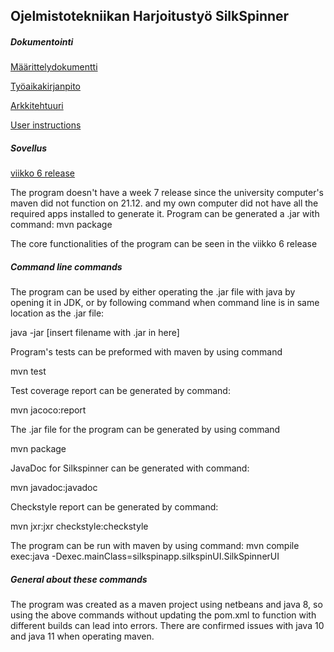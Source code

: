 ## Ojelmistotekniikan Harjoitustyö SilkSpinner

##### Dokumentointi
[Määrittelydokumentti](https://github.com/tvierz/ot-harjoitustyo/blob/master/dokumentointi/alustava%20m%C3%A4%C3%A4rittelydokumentti)


[Työaikakirjanpito](https://github.com/tvierz/ot-harjoitustyo/blob/master/dokumentointi/Ty%C3%B6aikakirjanpito)

[Arkkitehtuuri](https://github.com/tvierz/ot-harjoitustyo/blob/master/dokumentointi/arkkitehtuuri.md)

[User instructions](https://github.com/tvierz/ot-harjoitustyo/blob/master/dokumentointi/K%C3%A4ytt%C3%B6ohje(User%20Manual))

##### Sovellus
[viikko 6 release](https://github.com/tvierz/ot-harjoitustyo/releases/tag/v0.02.2-alpha)

The program doesn't have a week 7 release since the university computer's maven did not function on 21.12. and my own computer did not have all the required apps installed to generate it. Program can be generated a .jar with command: mvn package

The core functionalities of the program can be seen in the viikko 6 release



##### Command line commands

The program can be used by either operating the .jar file with java by opening it in JDK, or by following command when command line is in same location as the .jar file:

java -jar [insert filename with .jar in here]

Program's tests can be preformed with maven by using command 

mvn test

Test coverage report can be generated by command:

mvn jacoco:report

The .jar file for the program can be generated by using command

mvn package

JavaDoc for Silkspinner can be generated with command:

mvn javadoc:javadoc

Checkstyle report can be generated by command:

 mvn jxr:jxr checkstyle:checkstyle
 
 The program can be run with maven by using command:
 mvn compile exec:java -Dexec.mainClass=silkspinapp.silkspinUI.SilkSpinnerUI
 
 ##### General about these commands
 The program was created as a maven project using netbeans and java 8, so using the above commands without updating the pom.xml to function with different builds can lead into errors.
 There are confirmed issues with java 10 and java 11 when operating maven.
